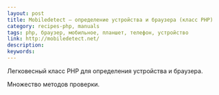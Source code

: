 ```yaml
---
layout: post
title: Mobiledetect — определение устройства и браузера (класс PHP)
category: recipes-php, manuals
tags: php, браузер, мобильное, планшет, телефон, устройство
link: http://mobiledetect.net/
description:
keywords:
---
```


<p>Легковесный класс PHP для определения устройства и браузера.</p>
<p>Множество методов проверки.</p>
